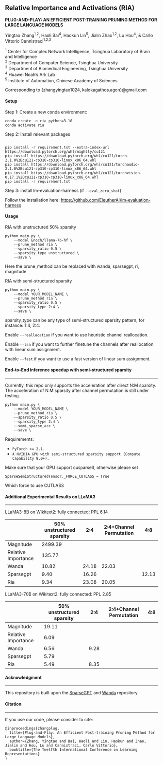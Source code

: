 ## Relative Importance and Activations (RIA)

**PLUG-AND-PLAY: AN EFFICIENT POST-TRAINING PRUNING METHOD FOR LARGE LANGUAGE MODELS**

Yingtao Zhang<sup>1,2</sup>, Haoli Bai<sup>4</sup>, Haokun Lin<sup>5</sup>, Jialin Zhao<sup>1,2</sup>, Lu Hou<sup>4</sup>, & Carlo Vittorio Cannistraci<sup>1,2,3</sup>

<sup>1</sup> Center for Complex Network Intelligence, Tsinghua Laboratory of Brain and Intelligence  
<sup>2</sup> Department of Computer Science, Tsinghua University  
<sup>3</sup> Department of Biomedical Engineering, Tsinghua University  
<sup>4</sup> Huawei Noah’s Ark Lab  
<sup>5</sup> Institute of Automation, Chinese Academy of Sciences  

Corresponding to {zhangyingtao1024, kalokagathos.agon}@gmail.com



#### Setup

Step 1: Create a new conda environment:

```
conda create -n ria python=3.10
conda activate ria
```



Step 2: Install relevant packages

```

pip install -r requirement.txt --extra-index-url https://download.pytorch.org/whl/nightly/cu121
pip install https://download.pytorch.org/whl/cu121/torch-2.1.0%2Bcu121-cp310-cp310-linux_x86_64.whl
pip install https://download.pytorch.org/whl/cu121/torchaudio-2.1.0%2Bcu121-cp310-cp310-linux_x86_64.whl
pip install https://download.pytorch.org/whl/cu121/torchvision-0.17.1%2Bcu121-cp310-cp310-linux_x86_64.whl
pip install -r requirement.txt
```



Step 3: install lm-evaluation-harness (if `--eval_zero_shot`)

Follow the installation here: https://github.com/EleutherAI/lm-evaluation-harness



#### Usage

RIA with unstructured 50% sparsity

```
python main.py \
	--model Enoch/llama-7b-hf \
	--prune_method ria \
	--sparsity_ratio 0.5 \
	--sparsity_type unstructured \
	--save \
```

Here the prune_method can be replaced with wanda, sparsegpt, ri, magnitude



RIA with semi-structured sparsity 

```
python main.py \
	--model YOUR_MODEL_NAME \
	--prune_method ria \
	--sparsity_ratio 0.5 \
	--sparsity_type 2:4 \
	--save \
```

sparsity_type can be any type of semi-structured sparsity pattern, for instance: 1:4, 2:4.

Enable `--reallocation` if you want to use heuristic channel reallocation.

Enable `--lsa` if you want to further finetune the channels after reallocation with linear sum assignment.

Enable `--fast` if you want to use a fast version of linear sum assignment.



#### End-to-End inference speedup with semi-structured sparsity

--------

Currently, this repo only supports the acceleration after direct N:M sparsity. The acceleration of N:M sparsity after channel permutation is still under testing. 

```
python main.py \
	--model YOUR_MODEL_NAME \
	--prune_method ria \
	--sparsity_ratio 0.5 \
	--sparsity_type 2:4 \
	--semi_sparse_acc \
	--save \
```



Requirements:

- `PyTorch >= 2.1.`
- `A NVIDIA GPU with semi-structured sparsity support (Compute Capability 8.0+).`

Make sure that your GPU support cusparselt, otherwise please set

`SparseSemiStructuredTensor._FORCE_CUTLASS = True`

Which force to use CUTLASS



#### Additional Experimental Results on LLaMA3

------

LLaMA3-8B on Wikitext2: fully connected: PPL 6.14

|                     | 50% unstructured sparsity | 2:4   | 2:4+Channel Permutation | 4:8   |
| ------------------- | ------------------------- | ----- | ----------------------- | ----- |
| Magnitude           | 2499.39                   |       |                         |       |
| Relative Importance | 135.77                    |       |                         |       |
| Wanda               | 10.82                     | 24.18 | 22.03                   |       |
| Sparsegpt           | 9.40                      | 16.26 |                         | 12.13 |
| Ria                 | 9.34                      | 23.08 | 20.05                   |       |



LLaMA3-70B on Wikitext2: fully connected: PPL 2.85

|                     | 50% unstructured sparsity | 2:4  | 2:4+Channel Permutation | 4:8  |
| ------------------- | ------------------------- | ---- | ----------------------- | ---- |
| Magnitude           | 19.11                     |      |                         |      |
| Relative Importance | 6.09                      |      |                         |      |
| Wanda               | 6.56                      | 9.28 |                         |      |
| Sparsegpt           | 5.79                      |      |                         |      |
| Ria                 | 5.49                      | 8.35 |                         |      |



#### Acknowledgment

---

This repository is built upon the [SparseGPT](https://github.com/IST-DASLab/sparsegpt) and [Wanda](https://github.com/locuslab/wanda) repository.



#### Citation

----

If you use our code, please consider to cite:

```
@inproceedings{zhangplug,
  title={Plug-and-Play: An Efficient Post-training Pruning Method for Large Language Models},
  author={Zhang, Yingtao and Bai, Haoli and Lin, Haokun and Zhao, Jialin and Hou, Lu and Cannistraci, Carlo Vittorio},
  booktitle={The Twelfth International Conference on Learning Representations}
}
```
